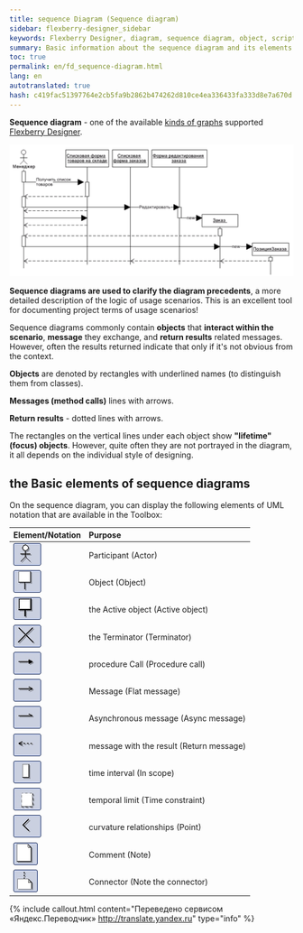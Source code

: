 ```yaml
--- 
title: sequence Diagram (Sequence diagram) 
sidebar: flexberry-designer_sidebar 
keywords: Flexberry Designer, diagram, sequence diagram, object, script, lifetime, actor, procedure 
summary: Basic information about the sequence diagram and its elements 
toc: true 
permalink: en/fd_sequence-diagram.html 
lang: en 
autotranslated: true 
hash: c419fac51397764e2cb5fa9b2862b474262d810ce4ea336433fa333d8e7a670d 
--- 
```


**Sequence diagram** - one of the available [kinds of graphs](fd_editing-diagram.html) supported [Flexberry Designer](fd_landing_page.html). 

![](/images/pages/products/flexberry-designer/diagram/sequence-diagram.png) 

**Sequence diagrams are used to clarify the diagram precedents**, a more detailed description of the logic of usage scenarios. This is an excellent tool for documenting project terms of usage scenarios! 

Sequence diagrams commonly contain **objects** that **interact within the scenario**, **message** they exchange, and **return results** related messages. However, often the results returned indicate that only if it's not obvious from the context. 

**Objects** are denoted by rectangles with underlined names (to distinguish them from classes). 

**Messages (method calls)** lines with arrows. 

**Return results** - dotted lines with arrows. 

The rectangles on the vertical lines under each object show **"lifetime" (focus) objects**. However, quite often they are not portrayed in the diagram, it all depends on the individual style of designing. 

## the Basic elements of sequence diagrams 

On the sequence diagram, you can display the following elements of UML notation that are available in the Toolbox: 

Element/Notation | Purpose 
:-----------------------------------------|:------------------------------------------------------- 
![](/images/pages/products/flexberry-designer/diagram/actor.jpg) | Participant (Actor) 
![](/images/pages/products/flexberry-designer/diagram/objectseq.jpg) | Object (Object) 
![](/images/pages/products/flexberry-designer/diagram/activeobjectseq.jpg) | the Active object (Active object) 
![](/images/pages/products/flexberry-designer/diagram/terminator.jpg) | the Terminator (Terminator) 
![](/images/pages/products/flexberry-designer/diagram/fwdnestedmsg.jpg) | procedure Call (Procedure call) 
![](/images/pages/products/flexberry-designer/diagram/fwdmessage.jpg) | Message (Flat message) 
![](/images/pages/products/flexberry-designer/diagram/fwdasyncmsg.jpg) | Asynchronous message (Async message) 
![](/images/pages/products/flexberry-designer/diagram/dependency.jpg) | message with the result (Return message) 
![](/images/pages/products/flexberry-designer/diagram/inscope.jpg) | time interval (In scope) 
![](/images/pages/products/flexberry-designer/diagram/timeconstraint.jpg) | temporal limit (Time constraint) 
![](/images/pages/products/flexberry-designer/diagram/corner.jpg) | curvature relationships (Point) 
![](/images/pages/products/flexberry-designer/diagram/note.jpg) | Comment (Note) 
![](/images/pages/products/flexberry-designer/diagram/noteconn.jpg) | Connector (Note the connector) 



{% include callout.html content="Переведено сервисом «Яндекс.Переводчик» <http://translate.yandex.ru>" type="info" %}